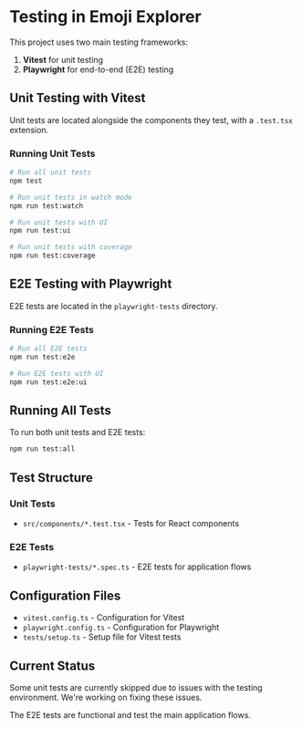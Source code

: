 # Testing in Emoji Explorer

This project uses two main testing frameworks:

1. **Vitest** for unit testing
2. **Playwright** for end-to-end (E2E) testing

## Unit Testing with Vitest

Unit tests are located alongside the components they test, with a `.test.tsx` extension.

### Running Unit Tests

```bash
# Run all unit tests
npm test

# Run unit tests in watch mode
npm run test:watch

# Run unit tests with UI
npm run test:ui

# Run unit tests with coverage
npm run test:coverage
```

## E2E Testing with Playwright

E2E tests are located in the `playwright-tests` directory.

### Running E2E Tests

```bash
# Run all E2E tests
npm run test:e2e

# Run E2E tests with UI
npm run test:e2e:ui
```

## Running All Tests

To run both unit tests and E2E tests:

```bash
npm run test:all
```

## Test Structure

### Unit Tests

- `src/components/*.test.tsx` - Tests for React components

### E2E Tests

- `playwright-tests/*.spec.ts` - E2E tests for application flows

## Configuration Files

- `vitest.config.ts` - Configuration for Vitest
- `playwright.config.ts` - Configuration for Playwright
- `tests/setup.ts` - Setup file for Vitest tests

## Current Status

Some unit tests are currently skipped due to issues with the testing environment. We're working on fixing these issues.

The E2E tests are functional and test the main application flows.